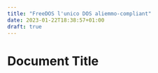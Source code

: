 ```yaml
---
title: "FreeDOS l'unico DOS aliemmo-compliant"
date: 2023-01-22T18:38:57+01:00
draft: true
---
```


# Document Title

